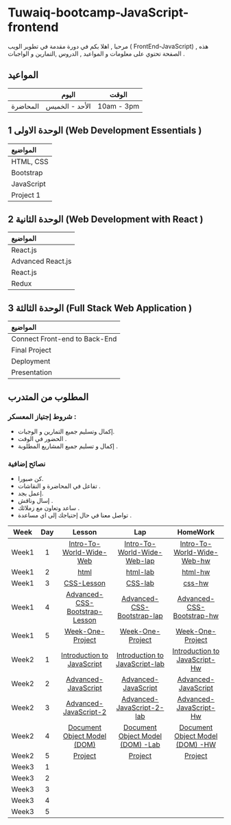# Tuwaiq-bootcamp-JavaScript-frontend



مرحبا , اهلا بكم في دورة مقدمة في تطوير الويب ( FrontEnd-JavaScript) , هذه الصفحة تحتوي على معلومات و المواعيد  , الدروس ,التمارين و الواجبات .

## المواعيد
|  | اليوم | الوقت |
| --- | ------------- | ------------- |
| المحاضرة  | الأحد - الخميس  | 10am - 3pm  |



## الوحدة الاولى  1 \(Web Development Essentials \)

| المواضيع |
| :--- |
| HTML, CSS |
| Bootstrap|
| JavaScript|
| Project 1|





## الوحدة الثانية  2 \(Web Development with React \)

| المواضيع |
| :--- |
| React.js|
| Advanced React.js|
| React.js|
| Redux|

## الوحدة الثالثة 3 \(Full Stack Web Application \)

| المواضيع |
| :--- |
| Connect Front-end to Back-End  |
| Final Project |
| Deployment |
| Presentation |












## المطلوب من المتدرب 
### شروط إجتياز المعسكر : 
* إكمال وتسليم جميع التمارين و الوجبات.
* الحضور في الوقت .
* إكمال و تسليم جميع المشاريع المطلوبة .
### نصائح إضافية
* كن صبورا.
* تفاعل في المحاضرة و النقاشات .
* إعمل بجد.
* إسال وناقش .
* ساعد وتعاون مع زملائك  .
* تواصل معنا في حال إحتياجك إلى اي مساعدة .

| Week | Day | Lesson | Lap | HomeWork |
|:----:|:---:|:------:|:---:|:--------:|
| Week1| 1   |   [Intro-To-World-Wide-Web]()     |[Intro-To-World-Wide-Web-lap]()     |[Intro-To-World-Wide-Web-hw]()
| Week1| 2   |     [html](https://github.com/Tuwaiq-Academy-Training/HTML-CSS-Lesson)   |[html-lab](https://github.com/Tuwaiq-Academy-Training/HTML-CSS-Lap)     |[html-hw]()
| Week1| 3   |    [CSS-Lesson](https://github.com/Tuwaiq-Academy-Training/HTML-CSS-Lesson)    |[CSS-lab](https://github.com/Tuwaiq-Academy-Training/HTML-CSS-Lap)     |[css-hw]()
| Week1| 4   |    [Advanced-CSS-Bootstrap-Lesson](https://github.com/Tuwaiq-Academy-Training/Advanced-CSS-Bootstrap-Lesson)    | [Advanced-CSS-Bootstrap-lap](https://github.com/Tuwaiq-Academy-Training/JavaScript-Fundamentals-Lab)    |[Advanced-CSS-Bootstrap-hw](https://github.com/Tuwaiq-Academy-Training/JavaScript-Fundamentals-HW)
| Week1| 5   |[Week-One-Project]()|[Week-One-Project]() | [Week-One-Project]()
| Week2| 1   |[Introduction to JavaScript](https://github.com/Tuwaiq-Academy-Training/Introduction-to-JavaScript/blob/main/README.md)|[Introduction to JavaScript-lab](https://github.com/Tuwaiq-Academy-Training/JavaScript-Fundamentals_Lab)|[Introduction to JavaScript-Hw](https://github.com/Tuwaiq-Academy-Training/JavaScript-HW/blob/main/README.md)
| Week2| 2   |[Advanced-JavaScript](https://github.com/Tuwaiq-Academy-Training/Advanced-JavaScript)|[Advanced-JavaScript](https://github.com/Tuwaiq-Academy-Training/Advanced-JavaScript-Lab)|[Advanced-JavaScript](https://github.com/Tuwaiq-Academy-Training/Advanced-JavaScript-HW)
| Week2| 3   |[Advanced-JavaScript-2](https://github.com/Tuwaiq-Academy-Training/Tuwaiq-Vanilla-JavaScript-Course-Day8/blob/main/README.md)|[Advanced-JavaScript-2-lab]()|[Advanced-JavaScript-Hw](https://github.com/Tuwaiq-Academy-Training/Advanced-JavaScript-HW)
| Week2| 4   |[Document Object Model (DOM) ](https://github.com/Tuwaiq-Academy-Training/Tuwaiq-DOM-JavaScript-Course/blob/main/README.md)|[Document Object Model (DOM) -Lab]()|[Document Object Model (DOM) -HW]()
| Week2| 5   |[Project]()|[Project]() | [Project]()
| Week3| 1   |[]()|[]()|[]()
| Week3| 2   |[]()|[]()|[]()
| Week3| 3   |[]()|[]()|[]()
| Week3| 4   |[]()|[]()|[]()
| Week3| 5   |[]()|[]()|[]()


